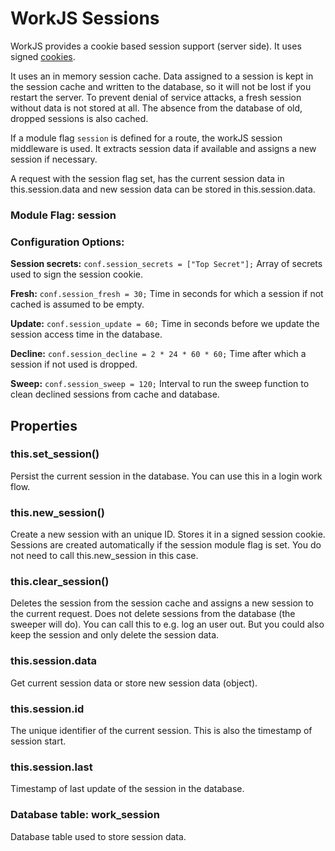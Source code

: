 # WorkJS Sessions

WorkJS provides a cookie based session support (server side).
It uses signed [cookies](https://github.com/pillarjs/cookies).

It uses an in memory session cache. 
Data assigned to a session is kept in the session cache and written to the database, 
so it will not be lost if you restart the server.
To prevent denial of service attacks, a fresh session without data is not stored at all.
The absence from the database of old, dropped sessions is also cached.

If a module flag `session` is defined for a route, the workJS session middleware is used.
It extracts session data if available and assigns a new session if necessary.

A request with the session flag set, has the current session data in this.session.data
and new session data can be stored in this.session.data.

### Module Flag: session

### Configuration Options:

**Session secrets:** `conf.session_secrets = ["Top Secret"];`
Array of secrets used to sign the session cookie.

**Fresh:** `conf.session_fresh = 30;`
Time in seconds for which a session if not cached is assumed to be empty.

**Update:** `conf.session_update = 60;`
Time in seconds before we update the session access time in the database.

**Decline:** `conf.session_decline = 2 * 24 * 60 * 60;`
Time after which a session if not used is dropped.

**Sweep:** `conf.session_sweep = 120;`
Interval to run the sweep function to clean declined sessions from cache and database.

## Properties

### this.set_session()
Persist the current session in the database. You can use this in a login work flow.

### this.new_session()
Create a new session with an unique ID. Stores it in a signed session cookie.
Sessions are created automatically if the session module flag is set.
You do not need to call this.new_session in this case.

### this.clear_session()
Deletes the session from the session cache and assigns a new session to the current request.
Does not delete sessions from the database (the sweeper will do).
You can call this to e.g. log an user out.
But you could also keep the session and only delete the session data.

### this.session.data
Get current session data or store new session data (object).

### this.session.id
The unique identifier of the current session.
This is also the timestamp of session start.

### this.session.last
Timestamp of last update of the session in the database.

### Database table: work_session
Database table used to store session data.


